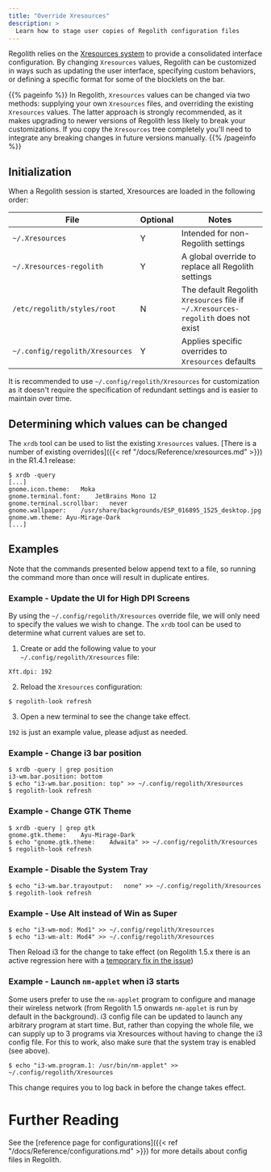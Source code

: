 ```yaml
---
title: "Override Xresources"
description: >
  Learn how to stage user copies of Regolith configuration files
---
```


Regolith relies on the [Xresources system](https://en.wikipedia.org/wiki/X_resources) to provide a consolidated interface configuration. By changing `Xresources` values, Regolith can be customized in ways such as updating the user interface, specifying custom behaviors, or defining a specific format for some of the blocklets on the bar.

{{% pageinfo %}}
In Regolith, `Xresources` values can be changed via two methods: supplying your own `Xresources` files, and overriding the existing `Xresources` values. The latter approach is strongly recommended, as it makes upgrading to newer versions of Regolith less likely to break your customizations. If you copy the `Xresources` tree completely you'll need to integrate any breaking changes in future versions manually.
{{% /pageinfo %}}

## Initialization

When a Regolith session is started, Xresources are loaded in the following order:

| File                            | Optional | Notes                                                                             |
| ------------------------------- | -------- | --------------------------------------------------------------------------------- |
| `~/.Xresources`                 | Y        | Intended for non-Regolith settings                                                |
| `~/.Xresources-regolith`        | Y        | A global override to replace all Regolith settings                                |
| `/etc/regolith/styles/root`     | N        | The default Regolith `Xresources` file if `~/.Xresources-regolith` does not exist |
| `~/.config/regolith/Xresources` | Y        | Applies specific overrides to `Xresources` defaults                               |

It is recommended to use `~/.config/regolith/Xresources` for customization as it doesn't require the specification of redundant settings and is easier to maintain over time.

## Determining which values can be changed

The `xrdb` tool can be used to list the existing `Xresources` values. [There is a number of existing overrides]({{< ref "/docs/Reference/xresources.md" >}}) in the R1.4.1 release:

```console
$ xrdb -query
[...]
gnome.icon.theme:   Moka
gnome.terminal.font:    JetBrains Mono 12
gnome.terminal.scrollbar:   never
gnome.wallpaper:    /usr/share/backgrounds/ESP_016895_1525_desktop.jpg
gnome.wm.theme: Ayu-Mirage-Dark
[...]
```

## Examples

Note that the commands presented below append text to a file, so running the command more than once will result in duplicate entires.

### Example - Update the UI for High DPI Screens

By using the `~/.config/regolith/Xresources` override file, we will only need to specify the values we wish to change. The `xrdb` tool can be used to determine what current values are set to.

1. Create or add the following value to your `~/.config/regolith/Xresources` file:

```console
Xft.dpi: 192
```

2. Reload the `Xresources` configuration:

```console
$ regolith-look refresh
```

3. Open a new terminal to see the change take effect.

`192` is just an example value, please adjust as needed.

### Example - Change i3 bar position

```console
$ xrdb -query | grep position
i3-wm.bar.position: bottom
$ echo "i3-wm.bar.position: top" >> ~/.config/regolith/Xresources
$ regolith-look refresh
```

### Example - Change GTK Theme

```console
$ xrdb -query | grep gtk
gnome.gtk.theme:    Ayu-Mirage-Dark
$ echo "gnome.gtk.theme:    Adwaita" >> ~/.config/regolith/Xresources
$ regolith-look refresh
```

### Example - Disable the System Tray

```console
$ echo "i3-wm.bar.trayoutput:   none" >> ~/.config/regolith/Xresources
$ regolith-look refresh
```

### Example - Use Alt instead of Win as Super

```console
$ echo "i3-wm-mod: Mod1" >> ~/.config/regolith/Xresources
$ echo "i3-wm-alt: Mod4" >> ~/.config/regolith/Xresources
```

Then Reload i3 for the change to take effect (on Regolith 1.5.x there is an active regression here with a [temporary fix in the issue](https://github.com/regolith-linux/regolith-desktop/issues/504))

### Example - Launch `nm-applet` when i3 starts

Some users prefer to use the `nm-applet` program to configure and manage their wireless network (from Regolith 1.5 onwards `nm-applet` is run by default in the background). i3 config file can be updated to launch any arbitrary program at start time. But, rather than copying the whole file, we can supply up to 3 programs via Xresources without having to change the i3 config file. For this to work, also make sure that the system tray is enabled (see above).

```console
$ echo "i3-wm.program.1: /usr/bin/nm-applet" >> ~/.config/regolith/Xresources
```

This change requires you to log back in before the change takes effect.

# Further Reading

See the [reference page for configurations]({{< ref "/docs/Reference/configurations.md" >}}) for more details about config files in Regolith.
